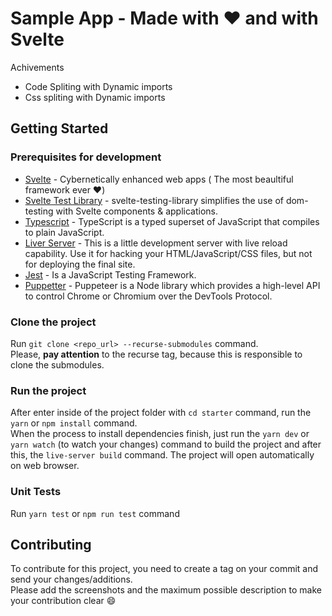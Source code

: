 # Sample App - Made with :heart: and with Svelte


Achivements 

* Code Spliting with Dynamic imports
* Css spliting with Dynamic imports

## Getting Started
### Prerequisites for development
- [Svelte](https://svelte.dev/) - Cybernetically enhanced web apps ( The most beaultiful framework ever  :heart:)
- [Svelte Test Library](https://testing-library.com/docs/svelte-testing-library/intro) - svelte-testing-library simplifies the use of dom-testing with Svelte components & applications.
- [Typescript](https://www.typescriptlang.org/) - TypeScript is a typed superset of JavaScript that compiles to plain JavaScript.
- [Liver Server](https://www.npmjs.com/package/live-server) - This is a little development server with live reload capability. Use it for hacking your HTML/JavaScript/CSS files, but not for deploying the final site.
- [Jest](https://jestjs.io) - Is a JavaScript Testing Framework.
- [Puppetter](https://github.com/GoogleChrome/puppeteer) - Puppeteer is a Node library which provides a high-level API to control Chrome or Chromium over the DevTools Protocol.

### Clone the project

Run `git clone <repo_url> --recurse-submodules` command.<br/>
Please,  **pay attention**  to the recurse tag, because this is responsible to clone the submodules.

### Run the project

After enter inside of the project folder with `cd starter` command, run the `yarn` or `npm install` command.<br/>
When the process to install dependencies finish, just run the `yarn dev` or `yarn watch` (to watch your changes) command to build the project and after this, the `live-server build` command. The project will open automatically on web browser.

### Unit Tests

Run `yarn test`  or `npm run test` command

## Contributing

To contribute for this project, you need to create a tag on your commit and send your changes/additions.<br/>
Please add the screenshots and the maximum possible description to make your contribution clear :smile:
